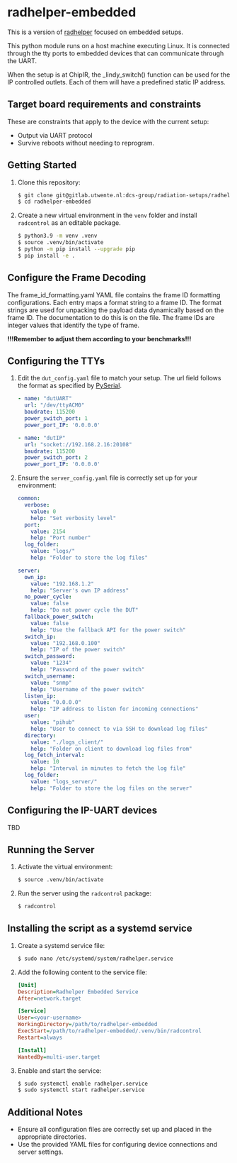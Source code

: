 # radhelper-embedded

This is a version of [radhelper](https://github.com/radhelper/radiation-setup) focused on embedded setups.

This python module runs on a host machine executing Linux. It is connected through the tty ports to embedded devices that can communicate through the UART.

When the setup is at ChipIR, the _lindy_switch() function can be used for the IP controlled outlets. Each of them will have a predefined static IP address.

## Target board requirements and constraints

These are constraints that apply to the device with the current setup:

- Output via UART protocol
- Survive reboots without needing to reprogram.

## Getting Started

1. Clone this repository:
    ```sh
    $ git clone git@gitlab.utwente.nl:dcs-group/radiation-setups/radhelper-embedded.git
    $ cd radhelper-embedded
    ```

2. Create a new virtual environment in the `venv` folder and install `radcontrol` as an editable package.
    ```sh
    $ python3.9 -m venv .venv
    $ source .venv/bin/activate
    $ python -m pip install --upgrade pip
    $ pip install -e .
    ```

## Configure the Frame Decoding

The frame_id_formatting.yaml YAML file contains the frame ID formatting configurations. Each entry maps a format string to a frame ID. The format strings are used for unpacking the payload data dynamically based on the frame ID. The documentation to do this is on the file. The frame IDs are integer values that identify the type of frame.

**!!!Remember to adjust them according to your benchmarks!!!**

## Configuring the TTYs

1. Edit the `dut_config.yaml` file to match your setup. The url field follows the format as specified by [PySerial](https://pyserial.readthedocs.io/en/latest/url_handlers.html).
    ```yaml
    - name: "dutUART"
      url: "/dev/ttyACM0"
      baudrate: 115200
      power_switch_port: 1
      power_port_IP: '0.0.0.0'

    - name: "dutIP"
      url: "socket://192.168.2.16:20108"
      baudrate: 115200
      power_switch_port: 2
      power_port_IP: '0.0.0.0'
    ```

2. Ensure the `server_config.yaml` file is correctly set up for your environment:
    ```yaml
    common:
      verbose: 
        value: 0
        help: "Set verbosity level"
      port: 
        value: 2154
        help: "Port number"
      log_folder: 
        value: "logs/"
        help: "Folder to store the log files"

    server:
      own_ip: 
        value: "192.168.1.2"
        help: "Server's own IP address"
      no_power_cycle: 
        value: false
        help: "Do not power cycle the DUT"
      fallback_power_switch: 
        value: false
        help: "Use the fallback API for the power switch"
      switch_ip: 
        value: "192.168.0.100"
        help: "IP of the power switch"
      switch_password: 
        value: "1234"
        help: "Password of the power switch"
      switch_username: 
        value: "snmp"
        help: "Username of the power switch"
      listen_ip: 
        value: "0.0.0.0"
        help: "IP address to listen for incoming connections"
      user: 
        value: "pihub"
        help: "User to connect to via SSH to download log files"
      directory: 
        value: "./logs_client/"
        help: "Folder on client to download log files from"
      log_fetch_interval: 
        value: 10
        help: "Interval in minutes to fetch the log file"
      log_folder: 
        value: "logs_server/"
        help: "Folder to store the log files on the server"
    ```

## Configuring the IP-UART devices

TBD

## Running the Server

1. Activate the virtual environment:
    ```sh
    $ source .venv/bin/activate
    ```

2. Run the server using the `radcontrol` package:
    ```sh
    $ radcontrol
    ```

## Installing the script as a systemd service

1. Create a systemd service file:
    ```sh
    $ sudo nano /etc/systemd/system/radhelper.service
    ```

2. Add the following content to the service file:
    ```ini
    [Unit]
    Description=Radhelper Embedded Service
    After=network.target

    [Service]
    User=<your-username>
    WorkingDirectory=/path/to/radhelper-embedded
    ExecStart=/path/to/radhelper-embedded/.venv/bin/radcontrol
    Restart=always

    [Install]
    WantedBy=multi-user.target
    ```

3. Enable and start the service:
    ```sh
    $ sudo systemctl enable radhelper.service
    $ sudo systemctl start radhelper.service
    ```

## Additional Notes

- Ensure all configuration files are correctly set up and placed in the appropriate directories.
- Use the provided YAML files for configuring device connections and server settings.
